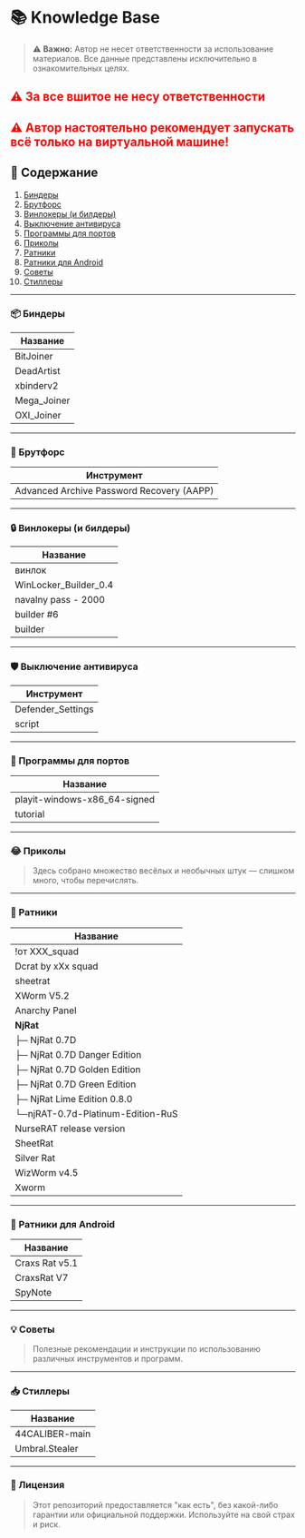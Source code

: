 # 📚 Knowledge Base

> ⚠️ **Важно:** Автор не несет ответственности за использование материалов.
>               Все данные представлены исключительно в ознакомительных целях.
>
## <span style="color:red">⚠️ За все вшитое не несу ответственности </span>

<span style="color:red">⚠️ Автор настоятельно рекомендует запускать всё только на виртуальной машине!</span>
---

## 🧷 Содержание

1. [Биндеры](#📦-биндеры)
2. [Брутфорс](#🔐-брутфорс)
3. [Винлокеры (и билдеры)](#🔒-винлокеры-и-билдеры)
4. [Выключение антивируса](#🛡️-выключение-антивируса)
5. [Программы для портов](#🔌-программы-для-портов)
6. [Приколы](#😂-приколы)
7. [Ратники](#📡-ратники)
8. [Ратники для Android](#📱-ратники-для-android)
9. [Советы](#💡-советы)
10. [Стиллеры](#📥-стиллеры)

---

### 📦 Биндеры

| Название |
|---------|
| BitJoiner |
| DeadArtist |
| xbinderv2 |
| Mega_Joiner |
| OXI_Joiner |

---

### 🔐 Брутфорс

| Инструмент |
|-----------|
| Advanced Archive Password Recovery (AAPP) |

---

### 🔒 Винлокеры (и билдеры)

| Название |
|----------|
| винлок |
| WinLocker_Builder_0.4 |
| navalny pass - 2000 |
| builder #6 |
| builder |

---

### 🛡️ Выключение антивируса

| Инструмент |
|------------|
| Defender_Settings |
| script |

---

### 🔌 Программы для портов

| Название |
|----------|
| playit-windows-x86_64-signed |
| tutorial |

---

### 😂 Приколы

> Здесь собрано множество весёлых и необычных штук — слишком много, чтобы перечислять.

---

### 📡 Ратники

| Название |
|----------|
| !от XXX_squad |
| Dcrat by xXx squad |
| sheetrat |
| XWorm V5.2 |
| Anarchy Panel |
| **NjRat** |
| ├─ NjRat 0.7D |
| ├─ NjRat 0.7D Danger Edition |
| ├─ NjRat 0.7D Golden Edition |
| ├─ NjRat 0.7D Green Edition |
| ├─ NjRat Lime Edition 0.8.0 |
| └─njRAT-0.7d-Platinum-Edition-RuS |
| NurseRAT release version |
| SheetRat |
| Silver Rat |
| WizWorm v4.5 |
| Xworm |

---

### 📱 Ратники для Android

| Название |
|----------|
| Craxs Rat v5.1 |
| CraxsRat V7 |
| SpyNote |

---

### 💡 Советы

> Полезные рекомендации и инструкции по использованию различных инструментов и программ.

---

### 📥 Стиллеры

| Название |
|----------|
| 44CALIBER-main |
| Umbral.Stealer |

---

### 📝 Лицензия

> Этот репозиторий предоставляется "как есть",
>без какой-либо гарантии или официальной поддержки.
>Используйте на свой страх и риск.

